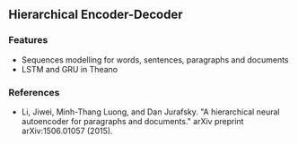 ## Hierarchical Encoder-Decoder
### Features
- Sequences modelling for words, sentences, paragraphs and documents
- LSTM and GRU in Theano

### References
- Li, Jiwei, Minh-Thang Luong, and Dan Jurafsky. "A hierarchical neural autoencoder for paragraphs and documents." arXiv preprint arXiv:1506.01057 (2015).
